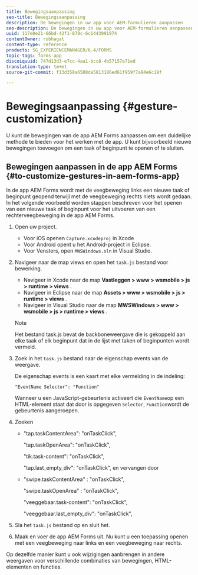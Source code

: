 ```yaml
---
title: Bewegingsaanpassing
seo-title: Bewegingsaanpassing
description: De bewegingen in uw app voor AEM-formulieren aanpassen
seo-description: De bewegingen in uw app voor AEM-formulieren aanpassen
uuid: 117e0e21-66bd-42f1-879c-6c1443991974
contentOwner: robhagat
content-type: reference
products: SG_EXPERIENCEMANAGER/6.4/FORMS
topic-tags: forms-app
discoiquuid: 747d13d3-e7cc-4aa1-bcc8-4b57157e71ed
translation-type: tm+mt
source-git-commit: f13d358a6508da5813186ed61f959f7a84e6c19f

---
```



# Bewegingsaanpassing {#gesture-customization}

U kunt de bewegingen van de app AEM Forms aanpassen om een duidelijke methode te bieden voor het werken met de app. U kunt bijvoorbeeld nieuwe bewegingen toevoegen om een taak of beginpunt te openen of te sluiten.

## Bewegingen aanpassen in de app AEM Forms {#to-customize-gestures-in-aem-forms-app}

In de app AEM Forms wordt met de veegbeweging links een nieuwe taak of beginpunt geopend terwijl met de veegbeweging rechts niets wordt gedaan. In het volgende voorbeeld worden stappen beschreven voor het openen van een nieuwe taak of beginpunt voor het uitvoeren van een rechterveegbeweging in de app AEM Forms.

1. Open uw project.

   * Voor iOS openen `Capture.xcodeproj` in Xcode
   * Voor Android opent u het Android-project in Eclipse.
   * Voor Vensters, open `MWSWindows.sln` in Visual Studio.

1. Navigeer naar de map views en open het `task.js` bestand voor bewerking.

   * Navigeer in Xcode naar de map **Vastleggen > www > wsmobile > js > runtime > views** .
   * Navigeer in Eclipse naar de map **Assets > www > wsmobile > js > runtime > views** .
   * Navigeer in Visual Studio naar de map **MWSWindows > www > wsmobile > js > runtime > views** .
   >[!NOTE]
   >
   >Het bestand task.js bevat de backboneweergave die is gekoppeld aan elke taak of elk beginpunt dat in de lijst met taken of beginpunten wordt vermeld.

1. Zoek in het `task.js` bestand naar de eigenschap events van de weergave.

   De eigenschap events is een kaart met elke vermelding in de indeling:

   `"EventName Selector": "Function"`

   Wanneer u een JavaScript-gebeurtenis activeert die `EventName`op een HTML-element staat dat door is opgegeven `Selector`, `Function`wordt de gebeurtenis aangeroepen.

1. Zoeken

   * &quot;tap.taskContentArea&quot;: &quot;onTaskClick&quot;,

      &quot;tap.taskOpenArea&quot;: &quot;onTaskClick&quot;,

      &quot;tik.task-content&quot;: &quot;onTaskClick&quot;,

      &quot;tap.last_empty_div&quot;: &quot;onTaskClick&quot;,
   en vervangen door

   * &quot;swipe.taskContentArea&quot; : &quot;onTaskClick&quot;,

      &quot;swipe.taskOpenArea&quot; : &quot;onTaskClick&quot;,

      &quot;veeggebaar.task-content&quot;: &quot;onTaskClick&quot;,

      &quot;veeggebaar.last_empty_div&quot;: &quot;onTaskClick&quot;,


1. Sla het `task.js` bestand op en sluit het.
1. Maak en voer de app AEM Forms uit. Nu kunt u een toepassing openen met een veegbeweging naar links en een veegbeweging naar rechts.

Op dezelfde manier kunt u ook wijzigingen aanbrengen in andere weergaven voor verschillende combinaties van bewegingen, HTML-elementen en functies.

